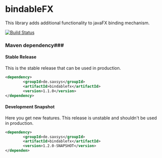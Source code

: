 # bindableFX
This library adds additional functionality to javaFX binding mechanism.

[![Build Status](https://xyanid.de:8584/app/rest/builds/buildType:BindableFX_Build/statusIcon)](https://xyanid.de:8584/viewType.html?buildTypeId=BindableFX_Build&guest=1)

### Maven dependency###

#### Stable Release

This is the stable release that can be used in production.

```xml
<dependency>
		<groupId>de.saxsys</groupId>
		<artifactId>bindablefx</artifactId>
		<version>1.1.0</version>
</dependency>
```

#### Development Snapshot

Here you get new features. This release is unstable and shouldn't be used in production.

```xml
<dependency>
		<groupId>de.saxsys</groupId>
		<artifactId>bindablefx</artifactId>
		<version>1.2.0-SNAPSHOT</version>
</dependen>

